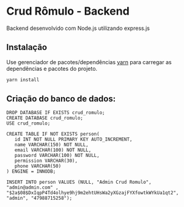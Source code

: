 # Crud Rômulo - Backend

Backend desenvolvido com Node.js utilizando express.js

## Instalação

Use gerenciador de pacotes/dependências [yarn](https://yarnpkg.com/) para carregar as dependências e pacotes do projeto.

```bash
yarn install
```

## Criação do banco de dados:

```mysql
DROP DATABASE IF EXISTS crud_romulo;
CREATE DATABASE crud_romulo;
USE crud_romulo;

CREATE TABLE IF NOT EXISTS person(
   id INT NOT NULL PRIMARY KEY AUTO_INCREMENT,
   name VARCHAR(150) NOT NULL,
   email VARCHAR(100) NOT NULL,
   password VARCHAR(100) NOT NULL,
   permission VARCHAR(30),
   phone VARCHAR(50)
) ENGINE = INNODB;

INSERT INTO person VALUES (NULL, "Admin Crud Romulo", "admin@admin.com" , "$2a$08$DxIqpP4Td4olhye9hj9m2ehtUHsWa2yXGzajFYXfowtkWYkUa1qt2", "admin", "47988715258");
```
